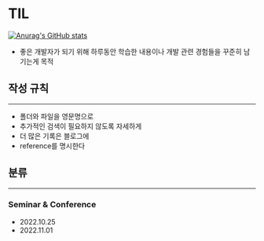 # TIL

[![Anurag's GitHub stats](https://github-readme-stats.vercel.app/api?username=anuraghazra)](https://github.com/edelweiss2/github-readme-stats)

- 좋은 개발자가 되기 위해 하루동안 학습한 내용이나 개발 관련 경험들을 꾸준히 남기는게 목적

## 작성 규칙
---
- 폴더와 파일을 영문명으로
- 추가적인 검색이 필요하지 않도록 자세하게
- 더 많은 기록은 블로그에
- reference를 명시한다

## 분류
---

### Seminar & Conference

- 2022.10.25
- 2022.11.01 
